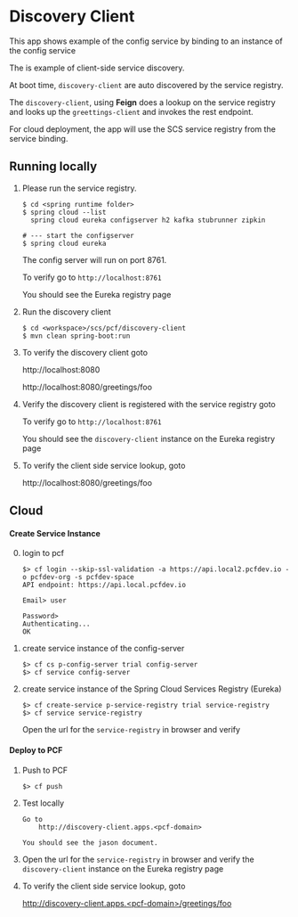 # Discovery Client

This app shows example of the config service by 
binding to an instance of the config service


The is example of client-side service discovery.

At boot time, `discovery-client` are auto discovered by the service registry.

The `discovery-client`, using **Feign** does a lookup on the service registry
and looks up the `greettings-client` and invokes the rest endpoint. 

For cloud deployment, the app will use the SCS service registry from the
service binding.

## Running locally

1. Please run the service registry.

	```
	$ cd <spring runtime folder>
	$ spring cloud --list
	  spring cloud eureka configserver h2 kafka stubrunner zipkin

	# --- start the configserver
	$ spring cloud eureka
	```

	The config server will run on port 8761.

	To verify go to `http://localhost:8761`
	
	You should see the Eureka registry page

2. Run the discovery client

	```
	$ cd <workspace>/scs/pcf/discovery-client
	$ mvn clean spring-boot:run
	```

3. To verify the discovery client goto

	http://localhost:8080
	
	http://localhost:8080/greetings/foo

4. Verify the discovery client is registered with the service registry goto

	To verify go to `http://localhost:8761`
	
	You should see the `discovery-client` instance on the Eureka registry page

5. To verify the client side service lookup, goto

	http://localhost:8080/greetings/foo




## Cloud

#### Create Service Instance

0. login to pcf

	```
	$> cf login --skip-ssl-validation -a https://api.local2.pcfdev.io -o pcfdev-org -s pcfdev-space
	API endpoint: https://api.local.pcfdev.io
	
	Email> user
	
	Password>
	Authenticating...
	OK
	```

0. create service instance of the config-server

	```
	$> cf cs p-config-server trial config-server
	$> cf service config-server
	```

0. create service instance of the Spring Cloud Services Registry (Eureka)

	```
	$> cf create-service p-service-registry trial service-registry
	$> cf service service-registry
	```
	
	Open the url for the `service-registry` in browser and verify 


#### Deploy to PCF 
1. Push to PCF

	```
	$> cf push
	```

2. Test locally

	```
	Go to
		http://discovery-client.apps.<pcf-domain>
	 
	You should see the jason document.
	```
	
3. Open the url for the `service-registry` in browser and verify 
	the `discovery-client` instance on the Eureka registry page

4. To verify the client side service lookup, goto
   
   	http://discovery-client.apps.<pcf-domain>/greetings/foo
   
